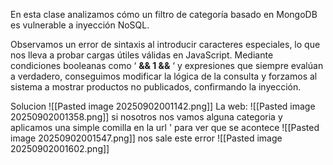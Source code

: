 En esta clase analizamos cómo un filtro de categoría basado en MongoDB es vulnerable a inyección NoSQL.

Observamos un error de sintaxis al introducir caracteres especiales, lo que nos lleva a probar cargas útiles válidas en JavaScript. Mediante condiciones booleanas como ‘ **&& 1 &&** ‘ y expresiones que siempre evalúan a verdadero, conseguimos modificar la lógica de la consulta y forzamos al sistema a mostrar productos no publicados, confirmando la inyección.

Solucion
![[Pasted image 20250902001142.png]]
La web:
![[Pasted image 20250902001358.png]]
si nosotros nos vamos alguna categoria y aplicamos una simple comilla en la url ' para ver que se acontece
![[Pasted image 20250902001547.png]]
nos sale este error
![[Pasted image 20250902001602.png]]


